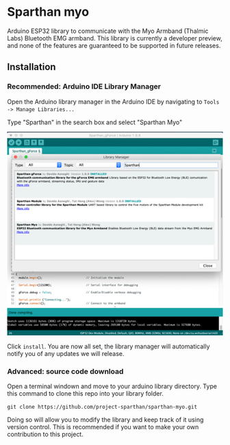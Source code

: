 # Sparthan myo

Arduino ESP32 library to communicate with the Myo Armband (Thalmic Labs) Bluetooth EMG armband. This library is currently a developer preview, and none of the features are guaranteed to be supported in future releases.

## Installation

### Recommended: Arduino IDE Library Manager
Open the Arduino library manager in the Arduino IDE by navigating to `Tools -> Manage Libraries...`

Type "Sparthan" in the search box and select "Sparthan Myo"

![alt text](https://raw.githubusercontent.com/project-sparthan/project-sparthan.github.io/master/images/library_manager.png)

Click `install`. You are now all set, the library manager will automatically notify you of any updates we will release. 


### Advanced: source code download 
Open a terminal windown and move to your arduino library directory. Type this command to clone this repo into your library folder.

    git clone https://github.com/project-sparthan/sparthan-myo.git

 Doing so will allow you to modify the library and keep track of it using version control. This is recommended if you want to make your own contribution to this project.